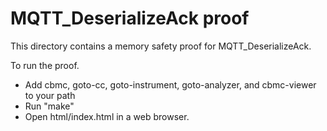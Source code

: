 MQTT_DeserializeAck proof
==============

This directory contains a memory safety proof for MQTT_DeserializeAck.

To run the proof.
* Add cbmc, goto-cc, goto-instrument, goto-analyzer, and cbmc-viewer
  to your path
* Run "make"
* Open html/index.html in a web browser.